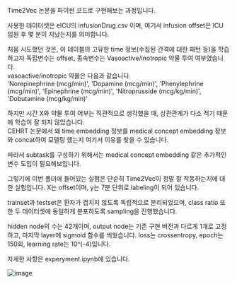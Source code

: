 Time2Vec 논문을 파이썬 코드로 구현해보는 과정입니다.  

사용한 데이터셋은 eICU의 infusionDrug.csv 이며, 여기서 infusion offset은 ICU 입원 후 몇 분이 지났는지를 의미합니다.  

처음 시도했던 것은, 이 테이블의 고유한 time 정보(수집된 간격에 대한 패턴 등)을 학습하고자 독립변수는 offset, 종속변수는 Vasoactive/inotropic 약물 투여 여부였습니다.  
vasoactive/inotropic 약물은 다음과 같습니다.  
'Norepinephrine (mcg/min)', 'Dopamine (mcg/min)', 'Phenylephrine (mcg/min)', 'Epinephrine (mcg/min)', 'Nitroprusside (mcg/kg/min)', 'Dobutamine (mcg/kg/min)'  

하지만 시간 X와 약물 투여 어부는 직관적으로 생각했을 때, 상관관계가 다소 적기 때문에 학습이 잘 되지 않았습니다.  
CEHRT 논문에서 왜 time embedding 정보를 medical concept embedding 정보와 concat하여 모델링 했는지 여기서 이유를 찾을 수 있습니다.  

따라서 subtask를 구성하기 위해서는 medical concept embedding 같은 추가적인 변수 도입이 필요해보입니다.  

그렇기에 이번 폴더에 들어있는 실험은 단순히 Time2Vec이 정말 잘 작동하는지에 대한 실험입니다.
X는 offset이며, y는 7분 단위로 labeling이 되어 있습니다.  

trainset과 testset은 환자가 겹치지 않도록 독립적으로 분리되었으며, class ratio 또한 두 데이터셋에 동일하게 분포하도록 sampling을 진행했습니다.  

hidden node의 수는 42개이며, output node는 기존 구현 버전과 다르게 1개로 고정하고, 마지막 layer에 sigmoid 함수를 씌웠습니다.
loss는 crossentropy, epoch는 150회, learning rate는 10^(-4)입니다.   

자세한 사항은 experyment.ipynb에 있습니다.  


![image](https://github.com/Jeong-Eul/Time2Vec/assets/122766824/9b82a36d-209f-4cff-bd0a-f30e8a0669fe)

